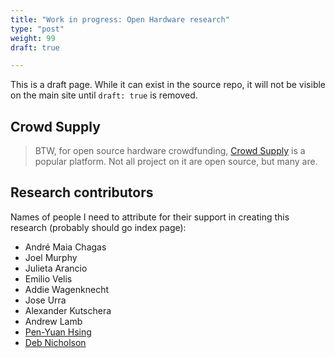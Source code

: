 ```yaml
---
title: "Work in progress: Open Hardware research"
type: "post"
weight: 99
draft: true

---
```


This is a draft page.
While it can exist in the source repo, it will not be visible on the main site until `draft: true` is removed.

## Crowd Supply

> BTW, for open source hardware crowdfunding, [Crowd Supply](https://www.crowdsupply.com/) is a popular platform.
> Not all project on it are open source, but many are.



## Research contributors

Names of people I need to attribute for their support in creating this research (probably should go index page):

* André Maia Chagas
* Joel Murphy
* Julieta Arancio
* Emilio Velis
* Addie Wagenknecht
* Jose Urra
* Alexander Kutschera
* Andrew Lamb
* [Pen-Yuan Hsing](https://www.penonek.com/)
* [Deb Nicholson](https://sfconservancy.org/about/staff/#deb)
